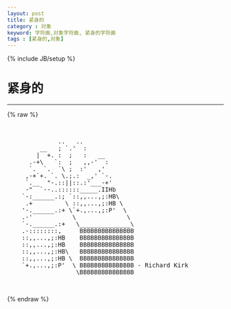 ```yaml
---
layout: post
title: 紧身的
category : 对象
keyword: 字符画,对象字符画, 紧身的字符画
tags : [紧身的,对象]
---
```

{% include JB/setup %}
# 紧身的
---
{% raw %}
<pre>


              ..   ..
         __   ; `.&#039;  :
        |  +. :  ;   :   __
      .-+\   `:  ;   ,,-&#039;  :
      `.  `.  `\ ;  :&#039;   ,&#039;
     ,-+`+. `. \.;.:  _,&#039; `-.
     `.__  &quot;-.::||::.:&#039;___-+&#039;
     -&quot;  `--..::::::_____.IIHb
    `-:______.:; `::,,...,;:HB\
     .+         \ ::,,...,;:HB \
    &#039;-.______.:+ \`+.,...,;:P&#039;  \
    .-&#039;           \              \
    `-.______.:+   \______________\
    .-::::::::,     BBBBBBBBBBBBBBB
    ::,,...,;:HB    BBBBBBBBBBBBBBB
    ::,,...,;:HB    BBBBBBBBBBBBBBB
    ::,,...,;:HB\   BBBBBBBBBBBBBBB
    ::,,...,;:HB \  BBBBBBBBBBBBBBB
    `+.,...,;:P&#039;  \ BBBBBBBBBBBBBBB - Richard Kirk
                   \BBBBBBBBBBBBBBB

 </pre>
{% endraw %}
